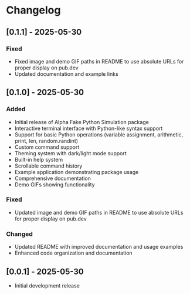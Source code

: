 # Changelog

## [0.1.1] - 2025-05-30

### Fixed
- Fixed image and demo GIF paths in README to use absolute URLs for proper display on pub.dev
- Updated documentation and example links

## [0.1.0] - 2025-05-30

### Added
- Initial release of Alpha Fake Python Simulation package
- Interactive terminal interface with Python-like syntax support
- Support for basic Python operations (variable assignment, arithmetic, print, len, random.randint)
- Custom command support
- Theming system with dark/light mode support
- Built-in help system
- Scrollable command history
- Example application demonstrating package usage
- Comprehensive documentation
- Demo GIFs showing functionality

### Fixed
- Updated image and demo GIF paths in README to use absolute URLs for proper display on pub.dev

### Changed
- Updated README with improved documentation and usage examples
- Enhanced code organization and documentation

## [0.0.1] - 2025-05-30

* Initial development release
